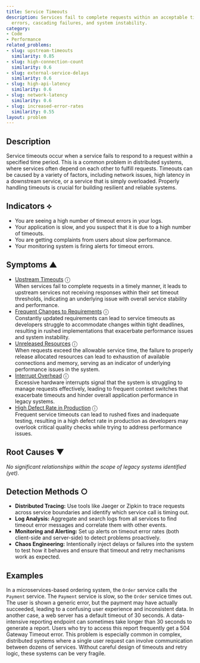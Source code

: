 ```yaml
---
title: Service Timeouts
description: Services fail to complete requests within an acceptable time limit, causing
  errors, cascading failures, and system instability.
category:
- Code
- Performance
related_problems:
- slug: upstream-timeouts
  similarity: 0.85
- slug: high-connection-count
  similarity: 0.6
- slug: external-service-delays
  similarity: 0.6
- slug: high-api-latency
  similarity: 0.6
- slug: network-latency
  similarity: 0.6
- slug: increased-error-rates
  similarity: 0.55
layout: problem
---
```


## Description
Service timeouts occur when a service fails to respond to a request within a specified time period. This is a common problem in distributed systems, where services often depend on each other to fulfill requests. Timeouts can be caused by a variety of factors, including network issues, high latency in a downstream service, or a service that is simply overloaded. Properly handling timeouts is crucial for building resilient and reliable systems.


## Indicators ⟡
- You are seeing a high number of timeout errors in your logs.
- Your application is slow, and you suspect that it is due to a high number of timeouts.
- You are getting complaints from users about slow performance.
- Your monitoring system is firing alerts for timeout errors.


## Symptoms ▲

- [Upstream Timeouts](upstream-timeouts.md) <span class="info-tooltip" title="Confidence: 0.495, Strength: 0.687">ⓘ</span>
<br/>  When services fail to complete requests in a timely manner, it leads to upstream services not receiving responses within their set timeout thresholds, indicating an underlying issue with overall service stability and performance.
- [Frequent Changes to Requirements](frequent-changes-to-requirements.md) <span class="info-tooltip" title="Confidence: 0.436, Strength: 0.652">ⓘ</span>
<br/>  Constantly updated requirements can lead to service timeouts as developers struggle to accommodate changes within tight deadlines, resulting in rushed implementations that exacerbate performance issues and system instability.
- [Unreleased Resources](unreleased-resources.md) <span class="info-tooltip" title="Confidence: 0.390, Strength: 0.703">ⓘ</span>
<br/>  When requests exceed the allowable service time, the failure to properly release allocated resources can lead to exhaustion of available connections and memory, serving as an indicator of underlying performance issues in the system.
- [Interrupt Overhead](interrupt-overhead.md) <span class="info-tooltip" title="Confidence: 0.349, Strength: 0.779">ⓘ</span>
<br/>  Excessive hardware interrupts signal that the system is struggling to manage requests effectively, leading to frequent context switches that exacerbate timeouts and hinder overall application performance in legacy systems.
- [High Defect Rate in Production](high-defect-rate-in-production.md) <span class="info-tooltip" title="Confidence: 0.305, Strength: 0.802">ⓘ</span>
<br/>  Frequent service timeouts can lead to rushed fixes and inadequate testing, resulting in a high defect rate in production as developers may overlook critical quality checks while trying to address performance issues.

## Root Causes ▼

*No significant relationships within the scope of legacy systems identified (yet).*

## Detection Methods ○

- **Distributed Tracing:** Use tools like Jaeger or Zipkin to trace requests across service boundaries and identify which service call is timing out.
- **Log Analysis:** Aggregate and search logs from all services to find timeout error messages and correlate them with other events.
- **Monitoring and Alerting:** Set up alerts on timeout error rates (both client-side and server-side) to detect problems proactively.
- **Chaos Engineering:** Intentionally inject delays or failures into the system to test how it behaves and ensure that timeout and retry mechanisms work as expected.


## Examples
In a microservices-based ordering system, the `Order` service calls the `Payment` service. The `Payment` service is slow, so the `Order` service times out. The user is shown a generic error, but the payment may have actually succeeded, leading to a confusing user experience and inconsistent data. In another case, a web server has a default timeout of 30 seconds. A data-intensive reporting endpoint can sometimes take longer than 30 seconds to generate a report. Users who try to access this report frequently get a 504 Gateway Timeout error. This problem is especially common in complex, distributed systems where a single user request can involve communication between dozens of services. Without careful design of timeouts and retry logic, these systems can be very fragile.
